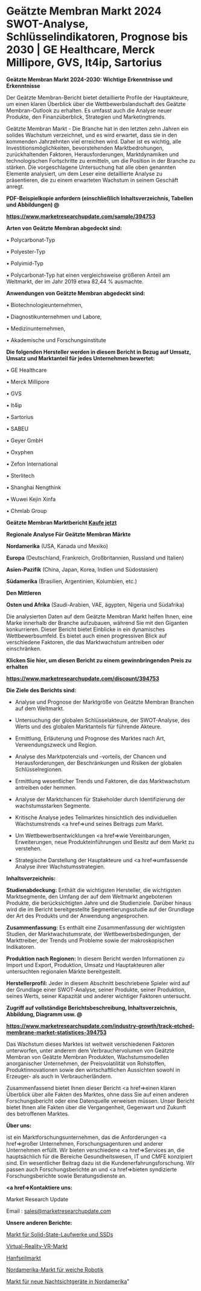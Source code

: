 # Geätzte Membran Markt 2024 SWOT-Analyse, Schlüsselindikatoren, Prognose bis 2030 | GE Healthcare, Merck Millipore, GVS, It4ip, Sartorius

<strong>Geätzte Membran Markt 2024-2030: Wichtige Erkenntnisse und Erkenntnisse</strong>

Der Geätzte Membran-Bericht bietet detaillierte Profile der Hauptakteure, um einen klaren Überblick über die Wettbewerbslandschaft des Geätzte Membran-Outlook zu erhalten. Es umfasst auch die Analyse neuer Produkte, den Finanzüberblick, Strategien und Marketingtrends.

Geätzte Membran Markt - Die Branche hat in den letzten zehn Jahren ein solides Wachstum verzeichnet, und es wird erwartet, dass sie in den kommenden Jahrzehnten viel erreichen wird. Daher ist es wichtig, alle Investitionsmöglichkeiten, bevorstehenden Marktbedrohungen, zurückhaltenden Faktoren, Herausforderungen, Marktdynamiken und technologischen Fortschritte zu ermitteln, um die Position in der Branche zu stärken. Die vorgeschlagene Untersuchung hat alle oben genannten Elemente analysiert, um dem Leser eine detaillierte Analyse zu präsentieren, die zu einem erwarteten Wachstum in seinem Geschäft anregt.



<strong><b>PDF-Beispielkopie anfordern (einschließlich Inhaltsverzeichnis, Tabellen und Abbildungen) @ </b></strong>

<strong><a href=https://www.marketresearchupdate.com/sample/394753>

<strong>https://www.marketresearchupdate.com/sample/394753</u></a></strong></strong>



<strong>Arten von Geätzte Membran abgedeckt sind:</strong>

• Polycarbonat-Typ

• Polyester-Typ

• Polyimid-Typ

• Polycarbonat-Typ hat einen vergleichsweise größeren Anteil am Weltmarkt, der im Jahr 2019 etwa 82,44 % ausmachte.



<strong>Anwendungen von Geätzte Membran abgedeckt sind:</strong>

• Biotechnologieunternehmen,

• Diagnostikunternehmen und Labore,

• Medizinunternehmen,

• Akademische und Forschungsinstitute



<strong>Die folgenden Hersteller werden in diesem Bericht in Bezug auf Umsatz, Umsatz und Marktanteil für jedes Unternehmen bewertet:</strong>

• GE Healthcare

• Merck Millipore

• GVS

• It4ip

• Sartorius

• SABEU

• Geyer GmbH

• Oxyphen

• Zefon International

• Sterlitech

• Shanghai Nengthink

• Wuwei Kejin Xinfa

• Chmlab Group



<strong>Geätzte Membran Marktbericht <a href=https://www.marketresearchupdate.com/buynow/394753>Kaufe jetzt</a></strong>



<strong>Regionale Analyse Für Geätzte Membran Märkte</strong>



<strong>Nordamerika</strong> (USA, Kanada und Mexiko)



<strong>Europa</strong> (Deutschland, Frankreich, Großbritannien, Russland und Italien)



<strong>Asien-Pazifik</strong> (China, Japan, Korea, Indien und Südostasien)



<strong>Südamerika</strong> (Brasilien, Argentinien, Kolumbien, etc.)



<strong>Den Mittleren</strong> 

<strong>Osten und Afrika</strong> (Saudi-Arabien, VAE, ägypten, Nigeria und Südafrika)

Die analysierten Daten auf dem Geätzte Membran Markt helfen Ihnen, eine Marke innerhalb der Branche aufzubauen, während Sie mit den Giganten konkurrieren. Dieser Bericht bietet Einblicke in ein dynamisches Wettbewerbsumfeld. Es bietet auch einen progressiven Blick auf verschiedene Faktoren, die das Marktwachstum antreiben oder einschränken.



<strong>Klicken Sie hier, um diesen Bericht zu einem gewinnbringenden Preis zu erhalten
</strong>

<strong><a href=https://www.marketresearchupdate.com/discount/394753>https://www.marketresearchupdate.com/discount/394753</b></u></strong></a>



<strong>Die Ziele des Berichts sind:</strong>

- Analyse und Prognose der Marktgröße von Geätzte Membran Branchen auf dem Weltmarkt.

- Untersuchung der globalen Schlüsselakteure, der SWOT-Analyse, des Werts und des globalen Marktanteils für führende Akteure.

- Ermittlung, Erläuterung und Prognose des Marktes nach Art, Verwendungszweck und Region.

- Analyse des Marktpotenzials und -vorteils, der Chancen und Herausforderungen, der Beschränkungen und Risiken der globalen Schlüsselregionen.

- Ermittlung wesentlicher Trends und Faktoren, die das Marktwachstum antreiben oder hemmen.

- Analyse der Marktchancen für Stakeholder durch Identifizierung der wachstumsstarken Segmente.

- Kritische Analyse jedes Teilmarktes hinsichtlich des individuellen Wachstumstrends <a href=>und</a> seines Beitrags zum Markt.

- Um Wettbewerbsentwicklungen <a href=>wie</a> Vereinbarungen, Erweiterungen, neue Produkteinführungen und Besitz auf dem Markt zu verstehen.

- Strategische Darstellung der Hauptakteure und <a href=>umfas</a>sende Analyse ihrer Wachstumsstrategien.



<strong>Inhaltsverzeichnis:</strong>



<strong>Studienabdeckung:</strong> Enthält die wichtigsten Hersteller, die wichtigsten Marktsegmente, den Umfang der auf dem Weltmarkt angebotenen Produkte, die berücksichtigten Jahre und die Studienziele. Darüber hinaus wird die im Bericht bereitgestellte Segmentierungsstudie auf der Grundlage der Art des Produkts und der Anwendung angesprochen.



<strong>Zusammenfassung:</strong> Es enthält eine Zusammenfassung der wichtigsten Studien, der Marktwachstumsrate, der Wettbewerbsbedingungen, der Markttreiber, der Trends und Probleme sowie der makroskopischen Indikatoren.



<strong>Produktion nach Regionen:</strong> In diesem Bericht werden Informationen zu Import und Export, Produktion, Umsatz und Hauptakteuren aller untersuchten regionalen Märkte bereitgestellt.



<strong>Herstellerprofil:</strong> Jeder in diesem Abschnitt beschriebene Spieler wird auf der Grundlage einer SWOT-Analyse, seiner Produkte, seiner Produktion, seines Werts, seiner Kapazität und anderer wichtiger Faktoren untersucht.



<strong><b>Zugriff auf vollständige Berichtsbeschreibung, Inhaltsverzeichnis, Abbildung, Diagramm usw. @ </b></strong>

<strong><a href=https://www.marketresearchupdate.com/industry-growth/track-etched-membrane-market-statistices-394753>https://www.marketresearchupdate.com/industry-growth/track-etched-membrane-market-statistices-394753</a></strong>

Das Wachstum dieses Marktes ist weltweit verschiedenen Faktoren unterworfen, unter anderem dem Verbrauchervolumen von Geätzte Membran von Geätzte Membran Produkten, Wachstumsmodellen anorganischer Unternehmen, der Preisvolatilität von Rohstoffen, Produktinnovationen sowie den wirtschaftlichen Aussichten sowohl in Erzeuger- als auch in Verbraucherländern.

Zusammenfassend bietet Ihnen dieser Bericht <a href=>einen</a> klaren Überblick über alle Fakten des Marktes, ohne dass Sie auf einen anderen Forschungsbericht oder eine Datenquelle verweisen müssen. Unser Bericht bietet Ihnen alle Fakten über die Vergangenheit, Gegenwart und Zukunft des betroffenen Marktes.



<strong>Über uns:</strong>

 ist ein Marktforschungsunternehmen, das die Anforderungen <a href=>großer</a> Unternehmen, Forschungsagenturen und anderer Unternehmen erfüllt. Wir bieten verschiedene <a href=>Services</a> an, die hauptsächlich für die Bereiche Gesundheitswesen, IT und CMFE konzipiert sind. Ein wesentlicher Beitrag dazu ist die Kundenerfahrungsforschung. Wir passen auch Forschungsberichte an und <a href=>bieten</a> syndizierte Forschungsberichte sowie Beratungsdienste an.



<strong><a href=>Kontaktiere uns:</a></strong>

Market Research Update

Email : sales@marketresearchupdate.com



<strong>Unsere anderen Berichte:</strong>

<a href=https://www.linkedin.com/pulse/solid-state-drives-ssds-market-expects-see>Markt für Solid-State-Laufwerke und SSDs</a>

<a href=https://www.linkedin.com/pulse/virtual-reality-vr-market-size-industry-growth>Virtual-Reality-VR-Markt</a>

<a href=https://www.linkedin.com/pulse/hemp-rope-market-2023-analysis-growth-drivers-vendors>Hanfseilmarkt</a>

<a href=https://www.linkedin.com/pulse/north-america-soft-robotics-market-2030-industry>Nordamerika-Markt für weiche Robotik</a>

<a href=https://www.linkedin.com/pulse/north-america-new-night-vision-scopes-market-current-business>Markt für neue Nachtsichtgeräte in Nordamerika</a>"
